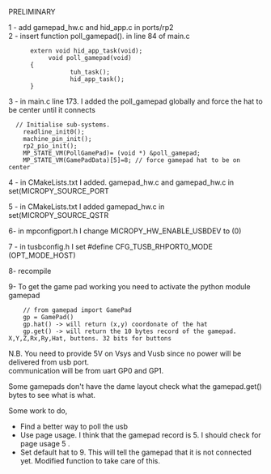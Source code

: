 PRELIMINARY 

1 - add gamepad_hw.c and hid_app.c in ports/rp2 <br>
2 - insert function poll_gamepad(). in line 84 of main.c<br>

          extern void hid_app_task(void);
               void poll_gamepad(void)
          {
                     tuh_task();
                     hid_app_task();
          }

3 - in main.c line 173. I added the poll_gamepad globally and force the hat to be center until it connects <br>


      // Initialise sub-systems.
        readline_init0();
        machine_pin_init();
        rp2_pio_init();
        MP_STATE_VM(PollGamePad)= (void *) &poll_gamepad;
        MP_STATE_VM(GamePadData)[5]=8; // force gamepad hat to be on center

4 - in CMakeLists.txt I added. gamepad_hw.c  and gamepad_hw.c in set(MICROPY_SOURCE_PORT

5 -  in CMakeLists.txt I added gamepad_hw.c   in set(MICROPY_SOURCE_QSTR

6-   in mpconfigport.h I change MICROPY_HW_ENABLE_USBDEV to (0)

7 - in tusbconfig.h I set #define CFG_TUSB_RHPORT0_MODE   (OPT_MODE_HOST)

8- recompile<br>

9- To get the game pad working you need to activate the python module gamepad

        // from gamepad import GamePad
        gp = GamePad()
        gp.hat() -> will return (x,y) coordonate of the hat
        gp.get() -> will return the 10 bytes record of the gamepad. X,Y,Z,Rx,Ry,Hat, buttons. 32 bits for buttons
        
N.B. You need to provide 5V on Vsys and Vusb since no power will be delivered from usb port.<br>
communication will be from uart GP0 and GP1.

Some gamepads don't have the dame layout check what the gamepad.get() bytes to see what is what.

Some work to do,<br>

- Find a better way to poll the usb<br>
- Use page usage. I think that the gamepad record is 5. I should check for page usage 5 .<br>
- Set default hat to 9. This will tell the gamepad that it is not connected yet. Modified function to take care of this.
